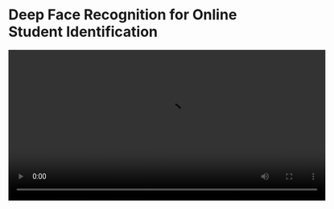 # Deep Face Recognition for Online Student Identification

<video width="630" height="300" src="https://github.com/davidmcarreira/dfrosi-demo/blob/main/video/video%20(1).mp4"></video>
